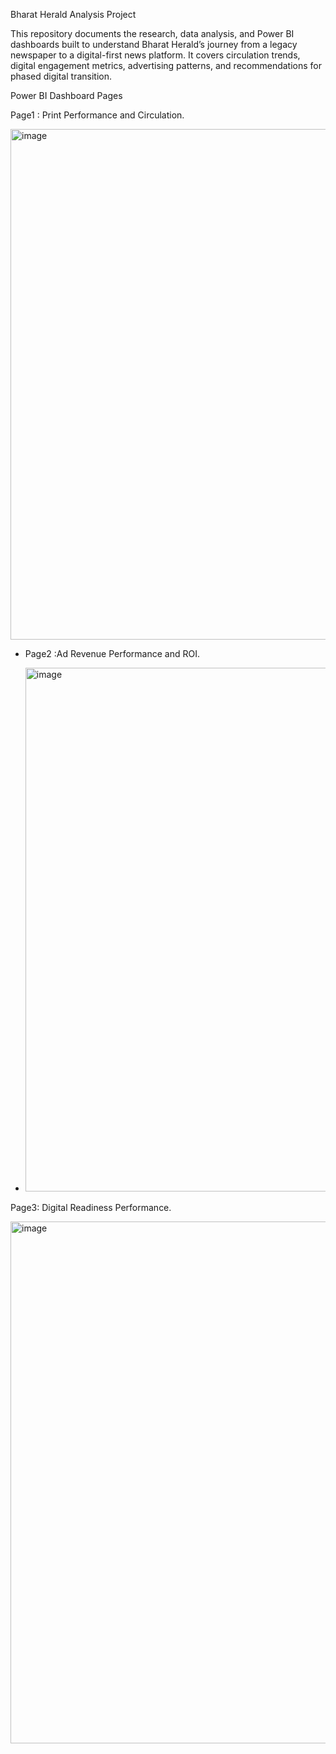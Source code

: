 Bharat Herald Analysis Project

This repository documents the research, data analysis, and Power BI dashboards built to understand Bharat Herald’s journey from a legacy newspaper to a digital-first news platform. It covers circulation trends, digital engagement metrics, advertising patterns, and recommendations for phased digital transition.


Power BI Dashboard Pages

Page1 : Print Performance and Circulation.



<img width="1440" height="817" alt="image" src="https://github.com/user-attachments/assets/b0054104-2af2-4529-bbaf-5d8dcae6f2bb" />


- Page2 :Ad Revenue Performance and ROI.

- <img width="1496" height="838" alt="image" src="https://github.com/user-attachments/assets/64e2c239-eb7f-4284-b859-961d3833b9a8" />


Page3: Digital Readiness Performance.

<img width="1490" height="835" alt="image" src="https://github.com/user-attachments/assets/cd48990f-364d-4bc1-bfa3-48c86e8422b6" />


